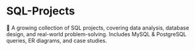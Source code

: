 # SQL-Projects
📂 A growing collection of SQL projects, covering data analysis, database design, and real-world problem-solving. Includes MySQL &amp; PostgreSQL queries, ER diagrams, and case studies.
